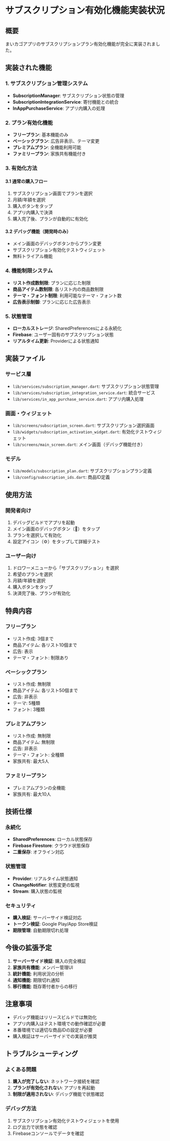 # サブスクリプション有効化機能実装状況

## 概要
まいカゴアプリのサブスクリプションプラン有効化機能が完全に実装されました。

## 実装された機能

### 1. サブスクリプション管理システム
- **SubscriptionManager**: サブスクリプション状態の管理
- **SubscriptionIntegrationService**: 寄付機能との統合
- **InAppPurchaseService**: アプリ内購入の処理

### 2. プラン有効化機能
- **フリープラン**: 基本機能のみ
- **ベーシックプラン**: 広告非表示、テーマ変更
- **プレミアムプラン**: 全機能利用可能
- **ファミリープラン**: 家族共有機能付き

### 3. 有効化方法

#### 3.1 通常の購入フロー
1. サブスクリプション画面でプランを選択
2. 月額/年額を選択
3. 購入ボタンをタップ
4. アプリ内購入で決済
5. 購入完了後、プランが自動的に有効化

#### 3.2 デバッグ機能（開発時のみ）
- メイン画面のデバッグボタンからプラン変更
- サブスクリプション有効化テストウィジェット
- 無料トライアル機能

### 4. 機能制限システム
- **リスト作成数制限**: プランに応じた制限
- **商品アイテム数制限**: 各リスト内の商品数制限
- **テーマ・フォント制限**: 利用可能なテーマ・フォント数
- **広告表示制御**: プランに応じた広告表示

### 5. 状態管理
- **ローカルストレージ**: SharedPreferencesによる永続化
- **Firebase**: ユーザー固有のサブスクリプション状態
- **リアルタイム更新**: Providerによる状態通知

## 実装ファイル

### サービス層
- `lib/services/subscription_manager.dart`: サブスクリプション状態管理
- `lib/services/subscription_integration_service.dart`: 統合サービス
- `lib/services/in_app_purchase_service.dart`: アプリ内購入処理

### 画面・ウィジェット
- `lib/screens/subscription_screen.dart`: サブスクリプション選択画面
- `lib/widgets/subscription_activation_widget.dart`: 有効化テストウィジェット
- `lib/screens/main_screen.dart`: メイン画面（デバッグ機能付き）

### モデル
- `lib/models/subscription_plan.dart`: サブスクリプションプラン定義
- `lib/config/subscription_ids.dart`: 商品ID定義

## 使用方法

### 開発者向け
1. デバッグビルドでアプリを起動
2. メイン画面のデバッグボタン（🐛）をタップ
3. プランを選択して有効化
4. 設定アイコン（⚙️）をタップして詳細テスト

### ユーザー向け
1. ドロワーメニューから「サブスクリプション」を選択
2. 希望のプランを選択
3. 月額/年額を選択
4. 購入ボタンをタップ
5. 決済完了後、プランが有効化

## 特典内容

### フリープラン
- リスト作成: 3個まで
- 商品アイテム: 各リスト10個まで
- 広告: 表示
- テーマ・フォント: 制限あり

### ベーシックプラン
- リスト作成: 無制限
- 商品アイテム: 各リスト50個まで
- 広告: 非表示
- テーマ: 5種類
- フォント: 3種類

### プレミアムプラン
- リスト作成: 無制限
- 商品アイテム: 無制限
- 広告: 非表示
- テーマ・フォント: 全種類
- 家族共有: 最大5人

### ファミリープラン
- プレミアムプランの全機能
- 家族共有: 最大10人

## 技術仕様

### 永続化
- **SharedPreferences**: ローカル状態保存
- **Firebase Firestore**: クラウド状態保存
- **二重保存**: オフライン対応

### 状態管理
- **Provider**: リアルタイム状態通知
- **ChangeNotifier**: 状態変更の監視
- **Stream**: 購入状態の監視

### セキュリティ
- **購入検証**: サーバーサイド検証対応
- **トークン検証**: Google Play/App Store検証
- **期限管理**: 自動期限切れ処理

## 今後の拡張予定

1. **サーバーサイド検証**: 購入の完全検証
2. **家族共有機能**: メンバー管理UI
3. **統計機能**: 利用状況の分析
4. **通知機能**: 期限切れ通知
5. **移行機能**: 既存寄付者からの移行

## 注意事項

- デバッグ機能はリリースビルドでは無効化
- アプリ内購入はテスト環境での動作確認が必要
- 本番環境では適切な商品IDの設定が必要
- 購入検証はサーバーサイドでの実装が推奨

## トラブルシューティング

### よくある問題
1. **購入が完了しない**: ネットワーク接続を確認
2. **プランが有効化されない**: アプリを再起動
3. **制限が適用されない**: デバッグ機能で状態確認

### デバッグ方法
1. サブスクリプション有効化テストウィジェットを使用
2. ログ出力で状態を確認
3. Firebaseコンソールでデータを確認
